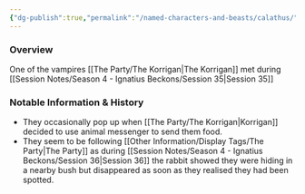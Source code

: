 ```yaml
---
{"dg-publish":true,"permalink":"/named-characters-and-beasts/calathus/","updated":"2025-04-21T20:11:56.872+01:00"}
---
```


### Overview
One of the vampires [[The Party/The Korrigan\|The Korrigan]] met during [[Session Notes/Season 4 - Ignatius Beckons/Session 35\|Session 35]]

### Notable Information & History 
- They occasionally pop up when [[The Party/The Korrigan\|Korrigan]] decided to use animal messenger to send them food. 
- They seem to be following [[Other Information/Display Tags/The Party\|The Party]] as during [[Session Notes/Season 4 - Ignatius Beckons/Session 36\|Session 36]] the rabbit showed they were hiding in a nearby bush but disappeared as soon as they realised they had been spotted. 